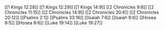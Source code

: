 [[1 Kings 12:28]]
[[1 Kings 12:29]]
[[1 Kings 14:9]]
[[2 Chronicles 9:8]]
[[2 Chronicles 11:15]]
[[2 Chronicles 14:9]]
[[2 Chronicles 20:6]]
[[2 Chronicles 20:12]]
[[Psalms 2:1]]
[[Psalms 33:16]]
[[Isaiah 7:6]]
[[Isaiah 9:6]]
[[Hosea 8:5]]
[[Hosea 8:6]]
[[Luke 19:14]]
[[Luke 19:27]]
